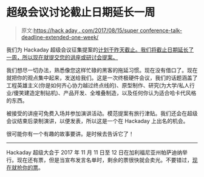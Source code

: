 # 超级会议讨论截止日期延长一周

> 原文:[https://hack aday . com/2017/08/15/super conference-talk-deadline-extended-one-week/](https://hackaday.com/2017/08/15/superconference-talk-deadline-extended-one-week/)

我们为 Hackaday 超级会议征集提案的[计划于昨天截止。我们将截止日期延长了一周，所以现在就提交您的讲座或研讨会提案。](https://goo.gl/forms/8idgWWuAfHUXDVBG3)

我们想尽一切办法，熟悉像您这样忙碌的黑客的拖延习惯。现在没有借口了。现在就把你的观点集中起来，发送给我们。这是一次终极硬件会议，我们的话题涵盖了工程英雄主义(你是如何齐心协力越过终点线的)、原型制作、研究(为大学/私人行业/傻笑建造定制钻机)、产品开发、全堆叠制造，以及任何你认为适合哈卡代风格的东西。

被接受的讲座可免费入场并参加演讲活动。模范提案有旅行津贴。我们还会在超级会议结束后录制演讲，以便发表，所以这是一个在 Hackaday 上出名的机会。

很可能你有一个有趣的故事要讲。是时候去告诉它了！

* * *

Hackaday 超级大会于 2017 年 11 月 11 日至 12 日在加利福尼亚州帕萨迪纳举行。现在还有票，但是当宣布发言名单时，剩余的票很快就会卖光。不要错过，[现在就抢你的票](https://www.eventbrite.com/e/hackaday-superconference-2017-tickets-35735832838)。